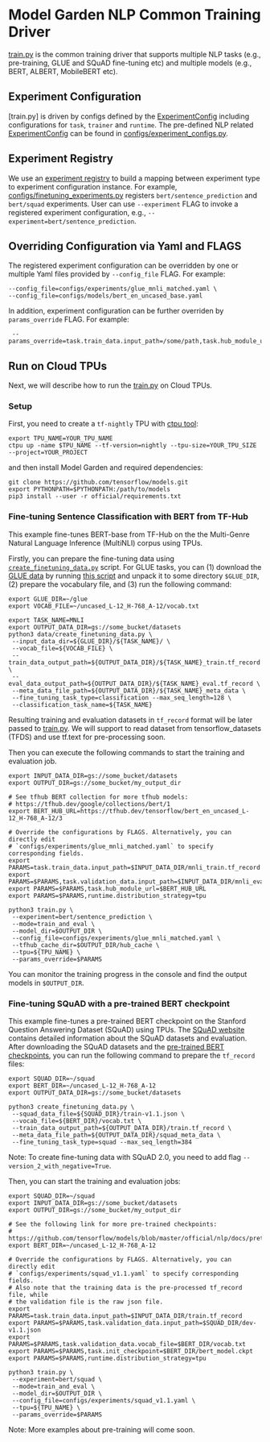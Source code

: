 # Model Garden NLP Common Training Driver

[train.py](https://github.com/tensorflow/models/blob/master/official/nlp/train.py) is the common training driver that supports multiple
NLP tasks (e.g., pre-training, GLUE and SQuAD fine-tuning etc) and multiple
models (e.g., BERT, ALBERT, MobileBERT etc).

## Experiment Configuration

[train.py] is driven by configs defined by the [ExperimentConfig](https://github.com/tensorflow/models/blob/master/official/core/config_definitions.py)
including configurations for `task`, `trainer` and `runtime`. The pre-defined
NLP related [ExperimentConfig](https://github.com/tensorflow/models/blob/master/official/core/config_definitions.py) can be found in
[configs/experiment_configs.py](https://github.com/tensorflow/models/blob/master/official/nlp/configs/experiment_configs.py).

## Experiment Registry

We use an [experiment registry](https://github.com/tensorflow/models/blob/master/official/core/exp_factory.py) to build a mapping
between experiment type to experiment configuration instance. For example,
[configs/finetuning_experiments.py](https://github.com/tensorflow/models/blob/master/official/nlp/configs/finetuning_experiments.py)
registers `bert/sentence_prediction` and `bert/squad` experiments. User can use
`--experiment` FLAG to invoke a registered experiment configuration,
e.g., `--experiment=bert/sentence_prediction`.

## Overriding Configuration via Yaml and FLAGS

The registered experiment configuration can be overridden by one or
multiple Yaml files provided by `--config_file` FLAG. For example:

```shell
--config_file=configs/experiments/glue_mnli_matched.yaml \
--config_file=configs/models/bert_en_uncased_base.yaml
```

In addition, experiment configuration can be further overriden by
`params_override` FLAG. For example:

```shell
 --params_override=task.train_data.input_path=/some/path,task.hub_module_url=/some/tfhub
```

## Run on Cloud TPUs

Next, we will describe how to run the [train.py](https://github.com/tensorflow/models/blob/master/official/nlp/train.py) on Cloud TPUs.

### Setup
First, you need to create a `tf-nightly` TPU with
[ctpu tool](https://github.com/tensorflow/tpu/tree/master/tools/ctpu):

```shell
export TPU_NAME=YOUR_TPU_NAME
ctpu up -name $TPU_NAME --tf-version=nightly --tpu-size=YOUR_TPU_SIZE --project=YOUR_PROJECT
```

and then install Model Garden and required dependencies:

```shell
git clone https://github.com/tensorflow/models.git
export PYTHONPATH=$PYTHONPATH:/path/to/models
pip3 install --user -r official/requirements.txt
```

### Fine-tuning Sentence Classification with BERT from TF-Hub

This example fine-tunes BERT-base from TF-Hub on the the Multi-Genre Natural
Language Inference (MultiNLI) corpus using TPUs.

Firstly, you can prepare the fine-tuning data using
[`create_finetuning_data.py`](https://github.com/tensorflow/models/blob/master/official/nlp/data/create_finetuning_data.py) script.
For GLUE tasks, you can (1) download the
[GLUE data](https://gluebenchmark.com/tasks) by running
[this script](https://gist.github.com/W4ngatang/60c2bdb54d156a41194446737ce03e2e)
and unpack it to some directory `$GLUE_DIR`, (2) prepare the vocabulary file,
and (3) run the following command:

```shell
export GLUE_DIR=~/glue
export VOCAB_FILE=~/uncased_L-12_H-768_A-12/vocab.txt

export TASK_NAME=MNLI
export OUTPUT_DATA_DIR=gs://some_bucket/datasets
python3 data/create_finetuning_data.py \
 --input_data_dir=${GLUE_DIR}/${TASK_NAME}/ \
 --vocab_file=${VOCAB_FILE} \
 --train_data_output_path=${OUTPUT_DATA_DIR}/${TASK_NAME}_train.tf_record \
 --eval_data_output_path=${OUTPUT_DATA_DIR}/${TASK_NAME}_eval.tf_record \
 --meta_data_file_path=${OUTPUT_DATA_DIR}/${TASK_NAME}_meta_data \
 --fine_tuning_task_type=classification --max_seq_length=128 \
 --classification_task_name=${TASK_NAME}
```

Resulting training and evaluation datasets in `tf_record` format will be later
passed to [train.py](train.py). We will support to read dataset from
tensorflow_datasets (TFDS) and use tf.text for pre-processing soon.

Then you can execute the following commands to start the training and evaluation
job.

```shell
export INPUT_DATA_DIR=gs://some_bucket/datasets
export OUTPUT_DIR=gs://some_bucket/my_output_dir

# See tfhub BERT collection for more tfhub models:
# https://tfhub.dev/google/collections/bert/1
export BERT_HUB_URL=https://tfhub.dev/tensorflow/bert_en_uncased_L-12_H-768_A-12/3

# Override the configurations by FLAGS. Alternatively, you can directly edit
# `configs/experiments/glue_mnli_matched.yaml` to specify corresponding fields.
export PARAMS=task.train_data.input_path=$INPUT_DATA_DIR/mnli_train.tf_record
export PARAMS=$PARAMS,task.validation_data.input_path=$INPUT_DATA_DIR/mnli_eval.tf_record
export PARAMS=$PARAMS,task.hub_module_url=$BERT_HUB_URL
export PARAMS=$PARAMS,runtime.distribution_strategy=tpu

python3 train.py \
 --experiment=bert/sentence_prediction \
 --mode=train_and_eval \
 --model_dir=$OUTPUT_DIR \
 --config_file=configs/experiments/glue_mnli_matched.yaml \
 --tfhub_cache_dir=$OUTPUT_DIR/hub_cache \
 --tpu=${TPU_NAME} \
 --params_override=$PARAMS

```

You can monitor the training progress in the console and find the output
models in `$OUTPUT_DIR`.

### Fine-tuning SQuAD with a pre-trained BERT checkpoint

This example fine-tunes a pre-trained BERT checkpoint on the
Stanford Question Answering Dataset (SQuAD) using TPUs.
The [SQuAD website](https://rajpurkar.github.io/SQuAD-explorer/) contains
detailed information about the SQuAD datasets and evaluation. After downloading
the SQuAD datasets and the [pre-trained BERT checkpoints](https://github.com/tensorflow/models/blob/master/official/nlp/docs/pretrained_models.md),
you can run the following command to prepare the `tf_record` files:

```shell
export SQUAD_DIR=~/squad
export BERT_DIR=~/uncased_L-12_H-768_A-12
export OUTPUT_DATA_DIR=gs://some_bucket/datasets

python3 create_finetuning_data.py \
 --squad_data_file=${SQUAD_DIR}/train-v1.1.json \
 --vocab_file=${BERT_DIR}/vocab.txt \
 --train_data_output_path=${OUTPUT_DATA_DIR}/train.tf_record \
 --meta_data_file_path=${OUTPUT_DATA_DIR}/squad_meta_data \
 --fine_tuning_task_type=squad --max_seq_length=384
```

Note: To create fine-tuning data with SQuAD 2.0, you need to add flag `--version_2_with_negative=True`.

Then, you can start the training and evaluation jobs:

```shell
export SQUAD_DIR=~/squad
export INPUT_DATA_DIR=gs://some_bucket/datasets
export OUTPUT_DIR=gs://some_bucket/my_output_dir

# See the following link for more pre-trained checkpoints:
# https://github.com/tensorflow/models/blob/master/official/nlp/docs/pretrained_models.md
export BERT_DIR=~/uncased_L-12_H-768_A-12

# Override the configurations by FLAGS. Alternatively, you can directly edit
# `configs/experiments/squad_v1.1.yaml` to specify corresponding fields.
# Also note that the training data is the pre-processed tf_record file, while
# the validation file is the raw json file.
export PARAMS=task.train_data.input_path=$INPUT_DATA_DIR/train.tf_record
export PARAMS=$PARAMS,task.validation_data.input_path=$SQUAD_DIR/dev-v1.1.json
export PARAMS=$PARAMS,task.validation_data.vocab_file=$BERT_DIR/vocab.txt
export PARAMS=$PARAMS,task.init_checkpoint=$BERT_DIR/bert_model.ckpt
export PARAMS=$PARAMS,runtime.distribution_strategy=tpu

python3 train.py \
 --experiment=bert/squad \
 --mode=train_and_eval \
 --model_dir=$OUTPUT_DIR \
 --config_file=configs/experiments/squad_v1.1.yaml \
 --tpu=${TPU_NAME} \
 --params_override=$PARAMS

```

Note: More examples about pre-training will come soon.
